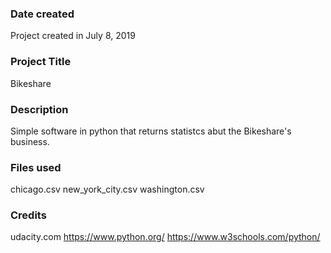 ### Date created
Project created in July 8, 2019

### Project Title
Bikeshare

### Description
Simple software in python that returns statistcs abut the Bikeshare's business.

### Files used
chicago.csv
new_york_city.csv
washington.csv

### Credits
udacity.com
https://www.python.org/
https://www.w3schools.com/python/
